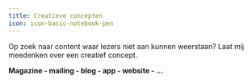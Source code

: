 ```yaml
---
title: Creatieve concepten
icon: icon-basic-notebook-pen
---
```


Op zoek naar content waar lezers niet aan kunnen weerstaan? Laat mij meedenken over een creatief  concept.

**Magazine - mailing - blog - app - website - ...**